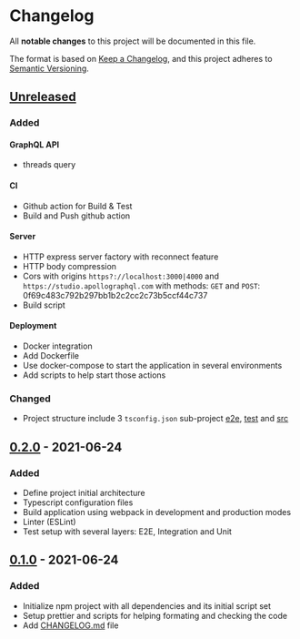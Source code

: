 # Changelog

All **notable changes** to this project will be documented in this file.

The format is based on [Keep a Changelog](https://keepachangelog.com/en/1.0.0/), and this project adheres to [Semantic Versioning](https://semver.org/spec/v2.0.0.html).

## [Unreleased]

### Added

#### GraphQL API

- threads query

#### CI

- Github action for Build & Test
- Build and Push github action

#### Server

- HTTP express server factory with reconnect feature
- HTTP body compression
- Cors with origins `https?://localhost:3000|4000` and `https://studio.apollographql.com` with methods: `GET` and `POST`: 0f69c483c792b297bb1b2c2cc2c73b5ccf44c737
- Build script

#### Deployment

- Docker integration
- Add Dockerfile
- Use docker-compose to start the application in several environments
- Add scripts to help start those actions

### Changed

- Project structure include 3 `tsconfig.json` sub-project [e2e](e2e/tsconfig.json), [test](test/tsconfig.json) and [src](src/tsconfig.json)

## [0.2.0] - 2021-06-24

### Added

- Define project initial architecture
- Typescript configuration files
- Build application using webpack in development and production modes
- Linter (ESLint)
- Test setup with several layers: E2E, Integration and Unit

## [0.1.0] - 2021-06-24

### Added

- Initialize npm project with all dependencies and its initial script set
- Setup prettier and scripts for helping formating and checking the code
- Add [CHANGELOG.md](/CHANGELOG.md) file

[unreleased]: https://github.com/pherval/create-graphql-server/compare/v0.2.0...HEAD
[0.2.0]: https://github.com/pherval/create-graphql-server/compare/v0.1.0...v0.2.0
[0.1.0]: https://github.com/pherval/create-graphql-server/releases/tag/v0.1.0
